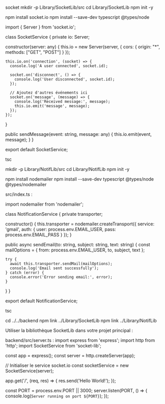 socket
mkdir -p Library/SocketLib/src
cd Library/SocketLib
npm init -y

npm install socket.io
npm install --save-dev typescript @types/node

import { Server } from 'socket.io';

class SocketService {
  private io: Server;

  constructor(server: any) {
    this.io = new Server(server, {
      cors: {
        origin: "*",
        methods: ["GET", "POST"]
      }
    });

    this.io.on('connection', (socket) => {
      console.log('A user connected', socket.id);

      socket.on('disconnect', () => {
        console.log('User disconnected', socket.id);
      });

      // Ajoutez d'autres événements ici
      socket.on('message', (message) => {
        console.log('Received message:', message);
        this.io.emit('message', message);
      });
    });
  }

  public sendMessage(event: string, message: any) {
    this.io.emit(event, message);
  }
}

export default SocketService;

tsc



mkdir -p Library/NotifLib/src
cd Library/NotifLib
npm init -y

npm install nodemailer
npm install --save-dev typescript @types/node @types/nodemailer

src/index.ts :

import nodemailer from 'nodemailer';

class NotificationService {
  private transporter;

  constructor() {
    this.transporter = nodemailer.createTransport({
      service: 'gmail',
      auth: {
        user: process.env.EMAIL_USER,
        pass: process.env.EMAIL_PASS
      }
    });
  }

  public async sendEmail(to: string, subject: string, text: string) {
    const mailOptions = {
      from: process.env.EMAIL_USER,
      to,
      subject,
      text
    };

    try {
      await this.transporter.sendMail(mailOptions);
      console.log('Email sent successfully');
    } catch (error) {
      console.error('Error sending email:', error);
    }
  }
}

export default NotificationService;

tsc

cd ../../backend
npm link ../Library/SocketLib
npm link ../Library/NotifLib


Utiliser la bibliothèque SocketLib dans votre projet principal :

backend/src/server.ts :
import express from 'express';
import http from 'http';
import SocketService from 'socket-lib';

const app = express();
const server = http.createServer(app);

// Initialiser le service socket.io
const socketService = new SocketService(server);

app.get('/', (req, res) => {
  res.send('Hello World!');
});

const PORT = process.env.PORT || 3000;
server.listen(PORT, () => {
  console.log(`Server running on port ${PORT}`);
});
